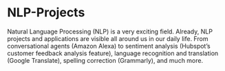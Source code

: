 # NLP-Projects
Natural Language Processing (NLP) is a very exciting field. Already, NLP projects and applications are visible all around us in our daily life. From conversational agents (Amazon Alexa) to sentiment analysis (Hubspot’s customer feedback analysis feature), language recognition and translation (Google Translate), spelling correction (Grammarly), and much more.
